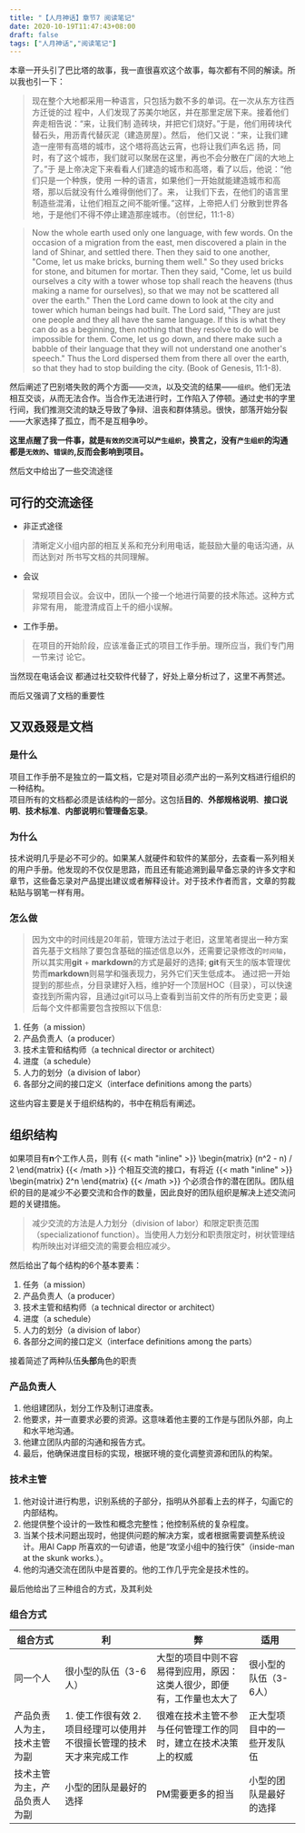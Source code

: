 ```yaml
---
title: "【人月神话】章节7 阅读笔记"
date: 2020-10-19T11:47:43+08:00
draft: false
tags: ["人月神话","阅读笔记"]
---
```


本章一开头引了巴比塔的故事，我一直很喜欢这个故事，每次都有不同的解读。所以我也引一下：

> 现在整个大地都采用一种语言，只包括为数不多的单词。在一次从东方往西方迁徙的过
> 程中，人们发现了苏美尔地区，并在那里定居下来。接着他们奔走相告说：“来，让我们制
> 造砖块，并把它们烧好。”于是，他们用砖块代替石头，用沥青代替灰泥（建造房屋）。然后，
> 他们又说：“来，让我们建造一座带有高塔的城市，这个塔将高达云宵，也将让我们声名远
> 扬，同时，有了这个城市，我们就可以聚居在这里，再也不会分散在广阔的大地上了。”于
> 是上帝决定下来看看人们建造的城市和高塔，看了以后，他说：“他们只是一个种族，使用
> 一种的语言，如果他们一开始就能建造城市和高塔，那以后就没有什么难得倒他们了。来，
> 让我们下去，在他们的语言里制造些混淆，让他们相互之间不能听懂。”这样，上帝把人们
> 分散到世界各地，于是他们不得不停止建造那座城市。（创世纪，11:1-8）


> Now the whole earth used only one language, with few words. On the occasion of a migration
> from the east, men discovered a plain in the land of Shinar, and settled there. Then they said to one
> another, "Come, let us make bricks, burning them well." So they used bricks for stone, and
> bitumen for mortar. Then they said, "Come, let us build ourselves a city with a tower whose top
> shall reach the heavens (thus making a name for ourselves), so that we may not be scattered all
> over the earth." Then the Lord came down to look at the city and tower which human beings had
> built. The Lord said, "They are just one people and they all have the same language. If this is what
> they can do as a beginning, then nothing that they resolve to do will be impossible for them. Come,
> let us go down, and there make such a babble of their language that they will not understand one
> another's speech." Thus the Lord dispersed them from there all over the earth, so that they had to
> stop building the city. (Book of Genesis, 11:1-8).

<!--more-->

然后阐述了巴别塔失败的两个方面——`交流`，以及交流的结果——`组织`。他们无法相互交谈，从而无法合作。当合作无法进行时，工作陷入了停顿。通过史书的字里行间，我们推测交流的缺乏导致了争辩、沮丧和群体猜忌。很快，部落开始分裂——大家选择了孤立，而不是互相争吵。

**这里点醒了我一件事，就是`有效的交流`可以`产生组织`，换言之，没有`产生组织`的沟通都是`无效的`、`错误的`,反而会影响到项目。**

然后文中给出了一些交流途径

## 可行的交流途径

- 非正式途径
> 清晰定义小组内部的相互关系和充分利用电话，能鼓励大量的电话沟通，从而达到对
> 所书写文档的共同理解。


- 会议
> 常规项目会议。会议中，团队一个接一个地进行简要的技术陈述。这种方式非常有用，
> 能澄清成百上千的细小误解。


- 工作手册。
> 在项目的开始阶段，应该准备正式的项目工作手册。理所应当，我们专门用一节来讨
> 论它。

当然现在电话会议 都通过社交软件代替了，好处上章分析过了，这里不再赘述。

而后又强调了文档的重要性

## 又双叒叕是文档

### 是什么
项目工作手册不是独立的一篇文档，它是对项目必须产出的一系列文档进行组织的一种结构。  
项目所有的文档都必须是该结构的一部分。这包括**目的**、**外部规格说明**、**接口说明**、**技术标准**、**内部说明**和**管理备忘录**。

### 为什么
技术说明几乎是必不可少的。如果某人就硬件和软件的某部分，去查看一系列相关的用户手册。他发现的不仅仅是思路，而且还有能追溯到最早备忘录的许多文字和章节，这些备忘录对产品提出建议或者解释设计。对于技术作者而言，文章的剪裁粘贴与钢笔一样有用。

### 怎么做
> 因为文中的时间线是20年前，管理方法过于老旧，这里笔者提出一种方案
首先基于文档除了要包含基础的描述信息以外，还需要记录修改的`时间轴`，所以其实用**git** + **markdown**的方式是最好的选择; **git**有天生的版本管理优势而**markdown**则易学和强表现力，另外它们天生低成本。 
通过把一开始提到的那些点，分目录建好入档，维护好一个顶层HOC（目录），可以快速查找到所需内容，且通过git可以马上查看到当前文件的所有历史变更；最后每个文件都需要包含按照以下信息:
1. 任务（a mission）
2. 产品负责人（a producer）
3. 技术主管和结构师（a technical director or architect）
4. 进度（a schedule）
5. 人力的划分（a division of labor）
6. 各部分之间的接口定义（interface definitions among the parts）

这些内容主要是关于组织结构的，书中在稍后有阐述。

## 组织结构

如果项目有**n**个工作人员，则有
{{< math "inline" >}}
\begin{matrix}
(n^2 - n) / 2
\end{matrix}
{{< /math >}}
个相互交流的接口，有将近
{{< math "inline" >}}
\begin{matrix}
2^n
\end{matrix}
{{< /math >}}
个必须合作的潜在团队。团队组织的目的是减少不必要交流和合作的数量，因此良好的团队组织是解决上述交流问题的关键措施。

> 减少交流的方法是人力划分（division of labor）和限定职责范围（specializationof function）。当使用人力划分和职责限定时，树状管理结构所映出对详细交流的需要会相应减少。

然后给出了每个结构的6个基本要素：
1. 任务（a mission）
2. 产品负责人（a producer）
3. 技术主管和结构师（a technical director or architect）
4. 进度（a schedule）
5. 人力的划分（a division of labor）
6. 各部分之间的接口定义（interface definitions among the parts）

接着简述了两种队伍**头部**角色的职责

### 产品负责人
1. 他组建团队，划分工作及制订进度表。
2. 他要求，并一直要求必要的资源。这意味着他主要的工作是与团队外部，向上和水平地沟通。
3. 他建立团队内部的沟通和报告方式。
4. 最后，他确保进度目标的实现，根据环境的变化调整资源和团队的构架。

### 技术主管
1. 他对设计进行构思，识别系统的子部分，指明从外部看上去的样子，勾画它的内部结构。
2. 他提供整个设计的一致性和概念完整性；他控制系统的复杂程度。
3. 当某个技术问题出现时，他提供问题的解决方案，或者根据需要调整系统设计。用Al Capp 所喜欢的一句谚语，他是“攻坚小组中的独行侠”（inside-man at the skunk works.）。
4. 他的沟通交流在团队中是首要的。他的工作几乎完全是技术性的。

最后他给出了三种组合的方式，及其利处

### 组合方式
| 组合方式                     | 利                                                                   | 弊                                                                     | 适用                       |
| ---------------------------- | -------------------------------------------------------------------- | ---------------------------------------------------------------------- | -------------------------- |
| 同一个人                     | 很小型的队伍（3-6人）                                                | 大型的项目中则不容易得到应用，原因：这类人很少，即便有，工作量也太大了 | 很小型的队伍（3-6人）      |
| 产品负责人为主，技术主管为副 | 1. 使工作很有效 2.项目经理可以使用并不很擅长管理的技术天才来完成工作 | 很难在技术主管不参与任何管理工作的同时，建立在技术决策上的权威         | 正大型项目中的一些开发队伍 |
| 技术主管为主，产品负责人为副 | 小型的团队是最好的选择                                               | PM需要更多的担当                                                       | 小型的团队是最好的选择     |